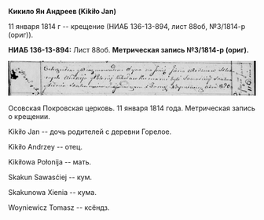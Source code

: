 **Кикило Ян Андреев (Kikiło Jan)**

11 января 1814 г -- крещение (НИАБ 136-13-894, лист 88об, №3/1814-р
(ориг)).

**НИАБ 136-13-894:** Лист 88об. **Метрическая запись №3/1814-р (ориг).**

![](./media/9be477d2ceff4792e63facc95e764f0a9525025a.png)

Осовская Покровская церковь. 11 января 1814 года. Метрическая запись о
крещении.

Kikiło Jan -- дочь родителей с деревни Горелое.

Kikiło Andrzey -- отец.

Kikiłowa Połonija -- мать.

Skakun Sawasćiej -- кум.

Skakunowa Xienia -- кума.

Woyniewicz Tomasz -- ксёндз.
